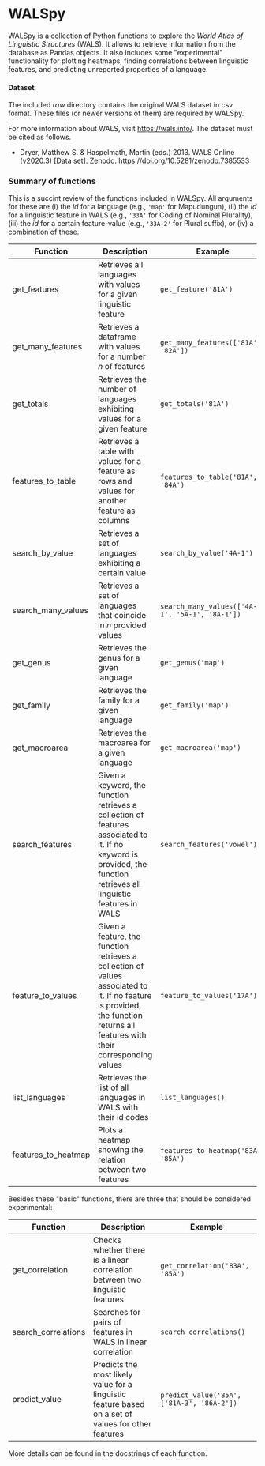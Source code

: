 # WALSpy

WALSpy is a collection of Python functions to explore the _World Atlas of Linguistic Structures_ (WALS). It allows to retrieve information from the database as Pandas objects. It also includes some "experimental" functionality for plotting heatmaps, finding correlations between linguistic features, and predicting unreported properties of a language.

#### Dataset
The included _raw_ directory contains the original WALS dataset in csv format. These files (or newer versions of them) are required by WALSpy.

For more information about WALS, visit https://wals.info/. The dataset must be cited as follows.

- Dryer, Matthew S. & Haspelmath, Martin (eds.) 2013. WALS Online (v2020.3) [Data set]. Zenodo. https://doi.org/10.5281/zenodo.7385533



### Summary of functions

This is a succint review of the functions included in WALSpy. All arguments for these are (i) the _id_ for a language (e.g., `'map'` for Mapudungun), (ii) the _id_ for a linguistic feature in WALS (e.g., `'33A'` for Coding of Nominal Plurality), (iii) the _id_ for a certain feature-value (e.g., `'33A-2'` for Plural suffix), or (iv) a combination of these.

| Function |	Description |	Example | 
| ------- | ------- | -------- |
| get_features | Retrieves all languages with values for a given linguistic feature	| `get_feature('81A')` |
| get_many_features | Retrieves a dataframe with values for a number _n_ of features | `get_many_features(['81A', '82A'])` |
| get_totals | Retrieves the number of languages exhibiting values for a given feature | `get_totals('81A')` |
| features_to_table |	Retrieves a table with values for a feature as rows and values for another feature as columns |	`features_to_table('81A', '84A')` |
| search_by_value |	Retrieves a set of languages exhibiting a certain value |	`search_by_value('4A-1')` |
| search_many_values |	Retrieves a set of languages that coincide in _n_ provided values	| `search_many_values(['4A-1', '5A-1', '8A-1'])` |
| get_genus |	Retrieves the genus for a given language |	`get_genus('map')` |
| get_family |	Retrieves the family for a given language |	`get_family('map')` |
| get_macroarea |	Retrieves the macroarea for a given language | `get_macroarea('map')` |
| search_features |	Given a keyword, the function retrieves a collection of features associated to it. If no keyword is provided, the function retrieves all linguistic features in WALS |	`search_features('vowel')` |
| feature_to_values |	Given a feature, the function retrieves a collection of values associated to it. If no feature is provided, the function returns all features with their corresponding values |	`feature_to_values('17A')` |
| list_languages |	Retrieves the list of all languages in WALS with their id codes |	`list_languages()` |
| features_to_heatmap |	Plots a heatmap showing the relation between two features |	`features_to_heatmap('83A', '85A')` |


Besides these "basic" functions, there are three that should be considered experimental:

| Function |	Description |	Example |
| -------- | ------- | ------- |
| get_correlation |	Checks whether there is a linear correlation between two linguistic features |	`get_correlation('83A', '85A')` |
| search_correlations |	Searches for pairs of features in WALS in linear correlation |	`search_correlations()` |
| predict_value |	Predicts the most likely value for a linguistic feature based on a set of values for other features |	`predict_value('85A', ['81A-3', '86A-2'])` |

More details can be found in the docstrings of each function.

